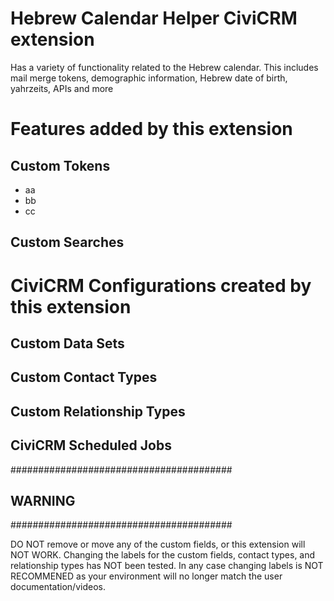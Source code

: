 # Hebrew Calendar Helper CiviCRM extension

Has a variety of functionality related to the Hebrew calendar. This includes mail merge tokens, demographic information, Hebrew date of birth, yahrzeits, APIs and more</description>
  
# Features added by this extension

## Custom Tokens
- aa
- bb
- cc

## Custom Searches


# CiviCRM Configurations created by this extension

## Custom Data Sets


## Custom Contact Types

## Custom Relationship Types

## CiviCRM Scheduled Jobs



########################################
## WARNING
########################################

DO NOT remove or move any of the custom fields, or this extension will NOT WORK. Changing the labels for the custom fields, contact types, and relationship types has NOT been tested.  In any case changing labels is NOT RECOMMENED as your environment will no longer match the user documentation/videos. 
  

